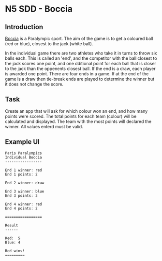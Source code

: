 # N5 SDD - Boccia

## Introduction

[Boccia](https://boccia.uk.com/about-boccia "External link") is a Paralympic sport.  The aim of the game is to get a coloured ball (red or blue), closest to the jack (white ball).

In the individual game there are two athletes who take it in turns to throw six balls each.  This is called an 'end', and the competitor with the ball closest to the jack scores one point, and one dditional point for each ball that is closer to the jack than the oppenents closest ball.  If the end is a draw, each player is awarded one point.  There are four ends in a game.  If at the end of the game is a draw then tie-break ends are played to determine the winner but it does not change the score.

## Task

Create an app that will ask for which colour won an end, and how many points were scored.  The total points for each team (colour) will be calculated and displayed.  The team with the most points will declared the winner.  All values enterd must be valid.

## Example UI

```
Paris Paralympics
Individual Boccia
-----------------

End 1 winner: red
End 1 points: 2

End 2 winner: draw

End 3 winner: blue
End 3 points: 3

End 4 winner: red
End 4 points: 2

=================

Result
------

Red:  5
Blue: 4

Red wins!
=========
```